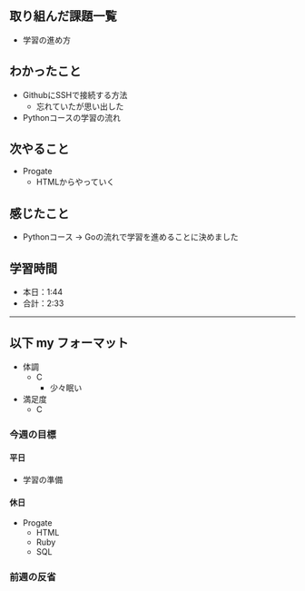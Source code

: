 ## 取り組んだ課題一覧

- 学習の進め方

## わかったこと

- GithubにSSHで接続する方法
  - 忘れていたが思い出した
- Pythonコースの学習の流れ

## 次やること

- Progate
  - HTMLからやっていく

## 感じたこと

- Pythonコース -> Goの流れで学習を進めることに決めました

## 学習時間

- 本日：1:44
- 合計：2:33

---

## 以下 my フォーマット

- 体調
  - C
    - 少々眠い
- 満足度
  - C

### 今週の目標

#### 平日

- 学習の準備

#### 休日

- Progate
  - HTML
  - Ruby
  - SQL

### 前週の反省

